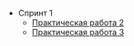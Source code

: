- Спринт 1
  - [Практическая работа 2](https://github.com/mushishiva/kafka/tree/master/sprint1/hw2)
  - [Практическая работа 3](https://github.com/mushishiva/kafka/tree/master/sprint1/hw3)
